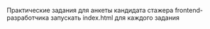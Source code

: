 Практические задания для анкеты кандидата стажера frontend-разработчика
запускать index.html для каждого задания 
